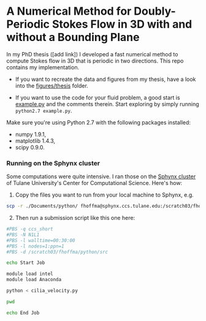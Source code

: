 # A Numerical Method for Doubly-Periodic Stokes Flow in 3D with and without a Bounding Plane

In my PhD thesis ([add link]) I developed a fast numerical method to compute Stokes flow in 3D that is periodic in two directions.
This repo contains my implementation.

* If you want to recreate the data and figures from my thesis, have a look into the [figures/thesis](figures/thesis) folder.

* If you want to use the code for your fluid problem, a good start is [example.py](example.py) and the comments therein. 
Start exploring by simply running `python2.7 example.py`.

Make sure you're using Python 2.7 with the following packages installed:
* numpy 1.9.1,
* matplotlib 1.4.3,
* scipy 0.9.0.

### Running on the Sphynx cluster

Some computations were quite intensive. I ran those on the [Sphynx cluster](https://www2.tulane.edu/sse/ccs/computing/hardware.cfm) of Tulane University's Center for Computational Science. Here's how:

1. Copy the files you want to run from your local machine to Sphynx, e.g. 
```bash
scp -r ./Documents/python/ fhoffma@sphynx.ccs.tulane.edu:/scratch03/fhoffma/python
```

2. Then run a submission script like this one here:
```bash
#PBS -q ccs_short
#PBS -N N1L1
#PBS -l walltime=00:30:00
#PBS -l nodes=1:ppn=1
#PBS -d /scratch03/fhoffma/python/src

echo Start Job

module load intel
module load Anaconda

python < cilia_velocity.py 

pwd

echo End Job
```

